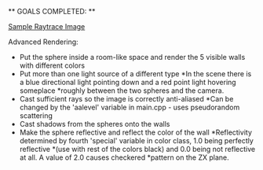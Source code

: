 ** GOALS COMPLETED: **

[Sample Raytrace Image]()

Advanced Rendering:
- Put the sphere inside a room-like space and render the 5 visible walls with different colors
- Put more than one light source of a different type
*In the scene there is a blue directional light pointing down and a red point light hovering someplace
*roughly between the two spheres and the camera.
- Cast sufficient rays so the image is correctly anti-aliased
*Can be changed by the 'aalevel' variable in main.cpp - uses pseudorandom scattering
- Cast shadows from the spheres onto the walls
- Make the sphere reflective and reflect the color of the wall
*Reflectivity determined by fourth 'special' variable in color class, 1.0 being perfectly reflective
*(use with rest of the colors black) and 0.0 being not reflective at all. A value of 2.0 causes checkered
*pattern on the ZX plane.

